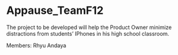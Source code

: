 # Appause_TeamF12
The project to be developed will help the Product Owner minimize distractions from students’ IPhones in his high school classroom.

Members:
  Rhyu Andaya
